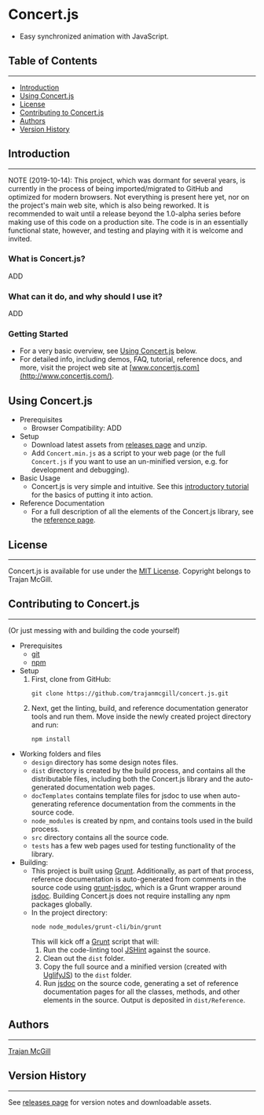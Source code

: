 # Concert.js
- Easy synchronized animation with JavaScript.


## Table of Contents
***
- [Introduction](#introduction)
- [Using Concert.js](#using-concertjs)
- [License](#license)
- [Contributing to Concert.js](#contributing-to-concertjs)
- [Authors](#authors)
- [Version History](#version-history)

## Introduction
***
NOTE (2019-10-14): This project, which was dormant for several years, is currently in the process of being imported/migrated to GitHub and optimized for modern browsers. Not everything is present here yet, nor on the project's main web site, which is also being reworked. It is recommended to wait until a release beyond the 1.0-alpha series before making use of this code on a production site. The code is in an essentially functional state, however, and testing and playing with it is welcome and invited.

### What is Concert.js?
ADD

### What can it do, and why should I use it?
ADD

### Getting Started
- For a very basic overview, see [Using Concert.js](#using-concert.js) below.
- For detailed info, including demos, FAQ, tutorial, reference docs, and more, visit the project web site at [www.concertjs.com](http://www.concertjs.com/).

## Using Concert.js
- Prerequisites
    - Browser Compatibility: ADD
- Setup
    - Download latest assets from [releases page](https://github.com/trajanmcgill/concert.js/releases) and unzip.
    - Add `Concert.min.js` as a script to your web page (or the full `Concert.js` if you want to use an un-minified version, e.g. for development and debugging).
- Basic Usage
    - Concert.js is very simple and intuitive. See this [introductory tutorial](http://www.concertjs.com/tutorial.html) for the basics of putting it into action.
- Reference Documentation
    - For a full description of all the elements of the Concert.js library, see the [reference page](http://www.concertjs.com/Components/Concert.js/1.0.0/Reference/index.html).

## License
***
Concert.js is available for use under the [MIT License](LICENSE). Copyright belongs to Trajan McGill.

## Contributing to Concert.js
***
(Or just messing with and building the code yourself)
- Prerequisites
    - [git](https://git-scm.com/)
    - [npm](https://www.npmjs.com/)
- Setup
	1. First, clone from GitHub:
		```
		git clone https://github.com/trajanmcgill/concert.js.git
		```
	2. Next, get the linting, build, and reference documentation generator tools and run them. Move inside the newly created project directory and run:
		```
		npm install
		```
- Working folders and files
	- `design` directory has some design notes files.
	- `dist` directory is created by the build process, and contains all the distributable files, including both the Concert.js library and the auto-generated documentation web pages.
	- `docTemplates` contains template files for jsdoc to use when auto-generating reference documentation from the comments in the source code.
	- `node_modules` is created by npm, and contains tools used in the build process.
    - `src` directory contains all the source code.
	- `tests` has a few web pages used for testing functionality of the library.
- Building:
    - This project is built using [Grunt](https://gruntjs.com/). Additionally, as part of that process, reference documentation is auto-generated from comments in the source code using [grunt-jsdoc](https://github.com/krampstudio/grunt-jsdoc), which is a Grunt wrapper around [jsdoc](https://jsdoc.app/). Building Concert.js does not require installing any npm packages globally.
    - In the project directory:
	    ```
	    node node_modules/grunt-cli/bin/grunt
	    ```
	    This will kick off a [Grunt](https://gruntjs.com/) script that will:
	    1. Run the code-linting tool [JSHint](https://jshint.com/) against the source.
	    2. Clean out the `dist` folder.
	    3. Copy the full source and a minified version (created with [UglifyJS](https://github.com/mishoo/UglifyJS2)) to the `dist` folder.
	    4. Run [jsdoc](https://jsdoc.app/) on the source code, generating a set of reference documentation pages for all the classes, methods, and other elements in the source. Output is deposited in `dist/Reference`.

## Authors
***
[Trajan McGill](https://github.com/trajanmcgill)

## Version History
***
See [releases page](https://github.com/trajanmcgill/concert.js/releases) for version notes and downloadable assets.
